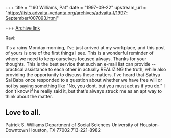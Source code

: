 +++
title = "160 Williams, Pat"
date = "1997-09-22"
upstream_url = "https://lists.advaita-vedanta.org/archives/advaita-l/1997-September/007093.html"

+++
[Archive link](https://lists.advaita-vedanta.org/archives/advaita-l/1997-September/007093.html)

Ravi:

It's a rainy Monday morning, I've just arrived at my workplace, and this
post of yours is one of the first things I see.  This is a wonderful
reminder of where we need to keep ourselves focused always.  Thanks for
your thoughts.  This is the best service that such an e-mail list can
provide -- practical assistance to each other in actually REALIZING the
truth, while also providing the opportunity to discuss these matters.
I've heard that Sathya Sai Baba once responded to a question about
whether we have free will or not by saying something like "No, you dont,
but you must act as if you do."  I don't know if he really said it, but
that's always struck me as an apt way to think about the matter.

Love to all.
----------
Patrick S. Williams
Department of Social Sciences
University of Houston-Downtown
Houston, TX  77002
713-221-8982

